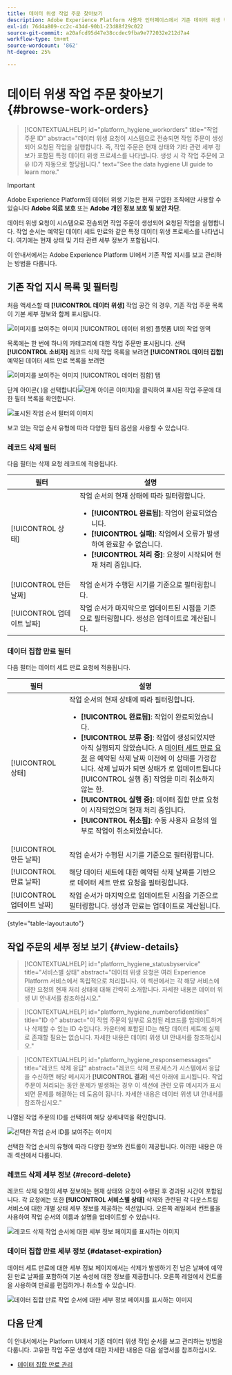```yaml
---
title: 데이터 위생 작업 주문 찾아보기
description: Adobe Experience Platform 사용자 인터페이스에서 기존 데이터 위생 작업 순서를 보고 관리하는 방법을 알아봅니다.
exl-id: 76d4a809-cc2c-434d-90b1-23d88f29c022
source-git-commit: a20afcd95d47e38ccdec9fba9e772032e212d7a4
workflow-type: tm+mt
source-wordcount: '862'
ht-degree: 25%

---
```


# 데이터 위생 작업 주문 찾아보기 {#browse-work-orders}

>[!CONTEXTUALHELP]
>id="platform_hygiene_workorders"
>title="작업 주문 ID"
>abstract="데이터 위생 요청이 시스템으로 전송되면 작업 주문이 생성되어 요청된 작업을 실행합니다. 즉, 작업 주문은 현재 상태와 기타 관련 세부 정보가 포함된 특정 데이터 위생 프로세스를 나타냅니다. 생성 시 각 작업 주문에 고유 ID가 자동으로 할당됩니다."
>text="See the data hygiene UI guide to learn more."

>[!IMPORTANT]
>
>Adobe Experience Platform의 데이터 위생 기능은 현재 구입한 조직에만 사용할 수 있습니다 **Adobe 의료 보호** 또는 **Adobe 개인 정보 보호 및 보안 차단**.

데이터 위생 요청이 시스템으로 전송되면 작업 주문이 생성되어 요청된 작업을 실행합니다. 작업 순서는 예약된 데이터 세트 만료와 같은 특정 데이터 위생 프로세스를 나타냅니다. 여기에는 현재 상태 및 기타 관련 세부 정보가 포함됩니다.

이 안내서에서는 Adobe Experience Platform UI에서 기존 작업 지시를 보고 관리하는 방법을 다룹니다.

## 기존 작업 지시 목록 및 필터링

처음 액세스할 때 **[!UICONTROL 데이터 위생]** 작업 공간 의 경우, 기존 작업 주문 목록이 기본 세부 정보와 함께 표시됩니다.

![이미지를 보여주는 이미지 [!UICONTROL 데이터 위생] 플랫폼 UI의 작업 영역](../images/ui/browse/work-order-list.png)

목록에는 한 번에 하나의 카테고리에 대한 작업 주문만 표시됩니다. 선택 **[!UICONTROL 소비자]** 레코드 삭제 작업 목록을 보려면 **[!UICONTROL 데이터 집합]** 예약된 데이터 세트 만료 목록을 보려면

![이미지를 보여주는 이미지 [!UICONTROL 데이터 집합] 탭](../images/ui/browse/dataset-tab.png)

단계 아이콘( )을 선택합니다![단계 아이콘 이미지](../images/ui/browse/funnel-icon.png))을 클릭하여 표시된 작업 주문에 대한 필터 목록을 확인합니다.

![표시된 작업 순서 필터의 이미지](../images/ui/browse/filters.png)

보고 있는 작업 순서 유형에 따라 다양한 필터 옵션을 사용할 수 있습니다.

### 레코드 삭제 필터

다음 필터는 삭제 요청 레코드에 적용됩니다.

| 필터 | 설명 |
| --- | --- |
| [!UICONTROL 상태] | 작업 순서의 현재 상태에 따라 필터링합니다.<ul><li>**[!UICONTROL 완료됨]**: 작업이 완료되었습니다.</li><li>**[!UICONTROL 실패]**: 작업에서 오류가 발생하여 완료할 수 없습니다.</li><li>**[!UICONTROL 처리 중]**: 요청이 시작되어 현재 처리 중입니다.</li></ul> |
| [!UICONTROL 만든 날짜] | 작업 순서가 수행된 시기를 기준으로 필터링합니다. |
| [!UICONTROL 업데이트 날짜] | 작업 순서가 마지막으로 업데이트된 시점을 기준으로 필터링합니다. 생성은 업데이트로 계산됩니다. |

### 데이터 집합 만료 필터

다음 필터는 데이터 세트 만료 요청에 적용됩니다.

| 필터 | 설명 |
| --- | --- |
| [!UICONTROL 상태] | 작업 순서의 현재 상태에 따라 필터링합니다.<ul><li>**[!UICONTROL 완료됨]**: 작업이 완료되었습니다.</li><li>**[!UICONTROL 보류 중]**: 작업이 생성되었지만 아직 실행되지 않았습니다. A [데이터 세트 만료 요청](./dataset-expiration.md) 은 예약된 삭제 날짜 이전에 이 상태를 가정합니다. 삭제 날짜가 되면 상태가 로 업데이트됩니다 [!UICONTROL 실행 중] 작업을 미리 취소하지 않는 한.</li><li>**[!UICONTROL 실행 중]**: 데이터 집합 만료 요청이 시작되었으며 현재 처리 중입니다.</li><li>**[!UICONTROL 취소됨]**: 수동 사용자 요청의 일부로 작업이 취소되었습니다.</li></ul> |
| [!UICONTROL 만든 날짜] | 작업 순서가 수행된 시기를 기준으로 필터링합니다. |
| [!UICONTROL 만료 날짜] | 해당 데이터 세트에 대한 예약된 삭제 날짜를 기반으로 데이터 세트 만료 요청을 필터링합니다. |
| [!UICONTROL 업데이트 날짜] | 작업 순서가 마지막으로 업데이트된 시점을 기준으로 필터링합니다. 생성과 만료는 업데이트로 계산됩니다. |

{style="table-layout:auto"}

## 작업 주문의 세부 정보 보기 {#view-details}

>[!CONTEXTUALHELP]
>id="platform_hygiene_statusbyservice"
>title="서비스별 상태"
>abstract="데이터 위생 요청은 여러 Experience Platform 서비스에서 독립적으로 처리됩니다. 이 섹션에서는 각 해당 서비스에 대한 요청의 현재 처리 상태에 대해 간략히 소개합니다. 자세한 내용은 데이터 위생 UI 안내서를 참조하십시오."

>[!CONTEXTUALHELP]
>id="platform_hygiene_numberofidentities"
>title="ID 수"
>abstract="이 작업 주문의 일부로 요청된 레코드를 업데이트하거나 삭제할 수 있는 ID 수입니다. 카운터에 포함된 ID는 해당 데이터 세트에 실제로 존재할 필요는 없습니다. 자세한 내용은 데이터 위생 UI 안내서를 참조하십시오."

>[!CONTEXTUALHELP]
>id="platform_hygiene_responsemessages"
>title="레코드 삭제 응답"
>abstract="레코드 삭제 프로세스가 시스템에서 응답을 수신하면 해당 메시지가 **[!UICONTROL 결과]** 섹션 아래에 표시됩니다. 작업 주문이 처리되는 동안 문제가 발생하는 경우 이 섹션에 관련 오류 메시지가 표시되면 문제를 해결하는 데 도움이 됩니다. 자세한 내용은 데이터 위생 UI 안내서를 참조하십시오."

나열된 작업 주문의 ID를 선택하여 해당 상세내역을 확인합니다.

![선택한 작업 순서 ID를 보여주는 이미지](../images/ui/browse/select-work-order.png)

선택한 작업 순서의 유형에 따라 다양한 정보와 컨트롤이 제공됩니다. 이러한 내용은 아래 섹션에서 다룹니다.

### 레코드 삭제 세부 정보 {#record-delete}

레코드 삭제 요청의 세부 정보에는 현재 상태와 요청이 수행된 후 경과된 시간이 포함됩니다. 각 요청에는 또한 **[!UICONTROL 서비스별 상태]** 삭제와 관련된 각 다운스트림 서비스에 대한 개별 상태 세부 정보를 제공하는 섹션입니다. 오른쪽 레일에서 컨트롤을 사용하여 작업 순서의 이름과 설명을 업데이트할 수 있습니다.

![레코드 삭제 작업 순서에 대한 세부 정보 페이지를 표시하는 이미지](../images/ui/browse/record-delete-details.png)

### 데이터 집합 만료 세부 정보 {#dataset-expiration}

데이터 세트 만료에 대한 세부 정보 페이지에서는 삭제가 발생하기 전 남은 날짜에 예약된 만료 날짜를 포함하여 기본 속성에 대한 정보를 제공합니다. 오른쪽 레일에서 컨트롤을 사용하여 만료를 편집하거나 취소할 수 있습니다.

![데이터 집합 만료 작업 순서에 대한 세부 정보 페이지를 표시하는 이미지](../images/ui/browse/ttl-details.png)

## 다음 단계

이 안내서에서는 Platform UI에서 기존 데이터 위생 작업 순서를 보고 관리하는 방법을 다룹니다. 고유한 작업 주문 생성에 대한 자세한 내용은 다음 설명서를 참조하십시오.

* [데이터 집합 만료 관리](./dataset-expiration.md)
<!-- * [Manage record deletes](./record-delete.md) -->

